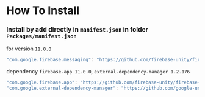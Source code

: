 # How To Install

### Install by add directly in `manifest.json` in folder `Packages/manifest.json`


for version `11.0.0`
```csharp
"com.google.firebase.messaging": "https://github.com/firebase-unity/firebase-messaging.git#11.0.0",
```


dependency `firebase-app 11.0.0`, `external-dependency-manager 1.2.176`
```csharp
"com.google.firebase.app": "https://github.com/firebase-unity/firebase-app.git#11.0.0",
"com.google.external-dependency-manager": "https://github.com/google-unity/external-dependency-manager.git#1.2.176",
```